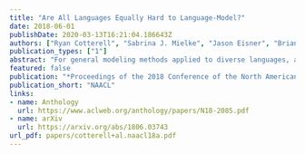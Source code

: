 ```yaml
---
title: "Are All Languages Equally Hard to Language-Model?"
date: 2018-06-01
publishDate: 2020-03-13T16:21:04.186643Z
authors: ["Ryan Cotterell", "Sabrina J. Mielke", "Jason Eisner", "Brian Roark"]
publication_types: ["1"]
abstract: "For general modeling methods applied to diverse languages, a natural question is: how well should we expect our models to work on languages with differing typological profiles? In this work, we develop an evaluation framework for fair cross-linguistic comparison of language models, using translated text so that all models are asked to predict approximately the same information. We then conduct a study on 21 languages, demonstrating that in some languages, the textual expression of the information is harder to predict with both n-gram and LSTM language models. We show complex inflectional morphology to be a cause of performance differences among languages."
featured: false
publication: "*Proceedings of the 2018 Conference of the North American Chapter of the Association for Computational Linguistics: Human Language Technologies*"
publication_short: "NAACL"
links:
- name: Anthology
  url: https://www.aclweb.org/anthology/papers/N18-2085.pdf
- name: arXiv
  url: https://arxiv.org/abs/1806.03743
url_pdf: papers/cotterell+al.naacl18a.pdf
---
```


